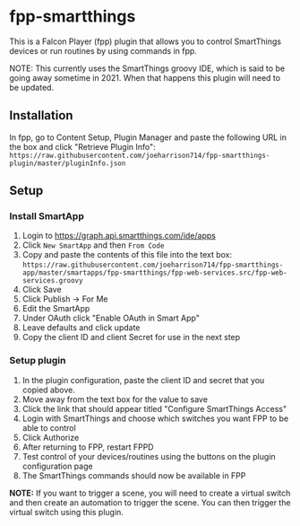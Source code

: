 # fpp-smartthings

This is a Falcon Player (fpp) plugin that allows you to control SmartThings devices or run routines by using commands in fpp.

NOTE: This currently uses the SmartThings groovy IDE, which is said to be going away sometime in 2021. When that happens this plugin will need to be updated.

## Installation
In fpp, go to Content Setup, Plugin Manager and paste the following URL in the box and click "Retrieve Plugin Info":
`https://raw.githubusercontent.com/joeharrison714/fpp-smartthings-plugin/master/pluginInfo.json`

## Setup
### Install SmartApp
1. Login to https://graph.api.smartthings.com/ide/apps
1. Click `New SmartApp` and then `From Code`
1. Copy and paste the contents of this file into the text box:
   `https://raw.githubusercontent.com/joeharrison714/fpp-smartthings-app/master/smartapps/fpp-smartthings/fpp-web-services.src/fpp-web-services.groovy`
1. Click Save
1. Click Publish -> For Me
1. Edit the SmartApp
1. Under OAuth click "Enable OAuth in Smart App"
1. Leave defaults and click update
1. Copy the client ID and client Secret for use in the next step

### Setup plugin
1. In the plugin configuration, paste the client ID and secret that you copied above.
1. Move away from the text box for the value to save
1. Click the link that should appear titled "Configure SmartThings Access"
1. Login with SmartThings and choose which switches you want FPP to be able to control
1. Click Authorize
1. After returning to FPP, restart FPPD
1. Test control of your devices/routines using the buttons on the plugin configuration page
1. The SmartThings commands should now be available in FPP

**NOTE:** If you want to trigger a scene, you will need to create a virtual switch and then create an automation to trigger the scene. You can then trigger the virtual switch using this plugin.